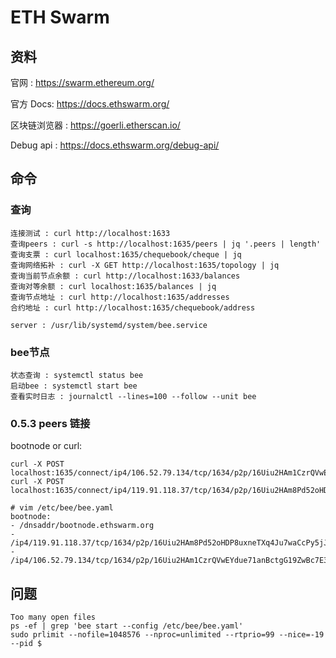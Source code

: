 # ETH Swarm

## 资料
官网 : https://swarm.ethereum.org/

官方 Docs: https://docs.ethswarm.org/

区块链浏览器 : https://goerli.etherscan.io/

Debug api : https://docs.ethswarm.org/debug-api/

## 命令

### 查询
```
连接测试 : curl http://localhost:1633
查询peers : curl -s http://localhost:1635/peers | jq '.peers | length'
查询支票 : curl localhost:1635/chequebook/cheque | jq
查询网络拓补 : curl -X GET http://localhost:1635/topology | jq
查询当前节点余额 : curl http://localhost:1633/balances
查询对等余额 : curl localhost:1635/balances | jq
查询节点地址 : curl http://localhost:1635/addresses
合约地址 : curl http://localhost:1635/chequebook/address

server : /usr/lib/systemd/system/bee.service

```

### bee节点
```
状态查询 : systemctl status bee
启动bee : systemctl start bee
查看实时日志 : journalctl --lines=100 --follow --unit bee
```
### 0.5.3 peers 链接

bootnode or curl:
```
curl -X POST localhost:1635/connect/ip4/106.52.79.134/tcp/1634/p2p/16Uiu2HAm1CzrQVwEYdue71anBctgG19ZwBc7E3ddWiYGQ2SMZofq
curl -X POST localhost:1635/connect/ip4/119.91.118.37/tcp/1634/p2p/16Uiu2HAm8Pd52oHDP8uxneTXq4Ju7waCcPy5jJ9JCqFKzgyF9oUX
```

```
# vim /etc/bee/bee.yaml
bootnode:
- /dnsaddr/bootnode.ethswarm.org
- /ip4/119.91.118.37/tcp/1634/p2p/16Uiu2HAm8Pd52oHDP8uxneTXq4Ju7waCcPy5jJ9JCqFKzgyF9oUX
- /ip4/106.52.79.134/tcp/1634/p2p/16Uiu2HAm1CzrQVwEYdue71anBctgG19ZwBc7E3ddWiYGQ2SMZofq
```


## 问题

```
Too many open files
ps -ef | grep 'bee start --config /etc/bee/bee.yaml'
sudo prlimit --nofile=1048576 --nproc=unlimited --rtprio=99 --nice=-19 --pid $

```
